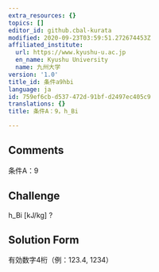 ```yaml
---
extra_resources: {}
topics: []
editor_id: github.cbal-kurata
modified: 2020-09-23T03:59:51.272674453Z
affiliated_institute:
  url: https://www.kyushu-u.ac.jp
  en_name: Kyushu University
  name: 九州大学
version: '1.0'
title_id: 条件a9hbi
language: ja
id: 759ef6cb-d537-472d-91bf-d2497ec405c9
translations: {}
title: 条件A：9，h_Bi

---
```


## Comments
条件A：9

## Challenge
h_Bi [kJ/kg] ?

## Solution Form
有効数字4桁（例：123.4,  1234）




